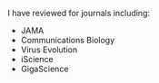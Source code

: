 I have reviewed for journals including:
- JAMA
- Communications Biology
- Virus Evolution
- iScience
- GigaScience
